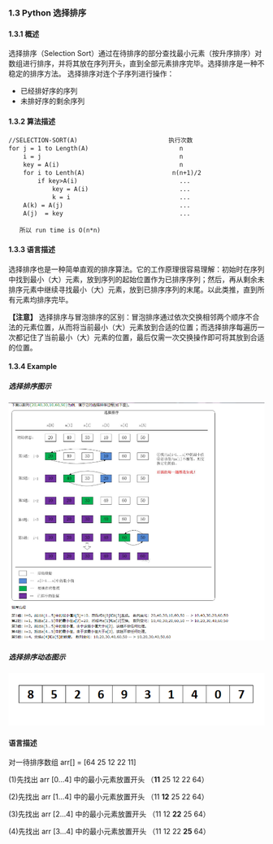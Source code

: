 ### 1.3 Python 选择排序
#### 1.3.1 概述
 选择排序（Selection Sort）通过在待排序的部分查找最小元素（按升序排序）对数组进行排序，并将其放在序列开头，直到全部元素排序完毕。选择排序是一种不稳定的排序方法。
选择排序对连个子序列进行操作：
 + 已经排好序的序列
 + 未排好序的剩余序列
 
#### 1.3.2 算法描述
```text
//SELECTION-SORT(A)                         执行次数
for j = 1 to Length(A)                         n
    i = j                                      n
    key = A(i)                                 n  
    for i to Lenth(A)                        n(n+1)/2
        if key>A(i)                            ...
            key = A(i)                         ...
            k = i                              ...
    A(k) = A(j)                                ...
    A(j)  = key                                ...
 
   所以 run time is O(n*n)
```
#### 1.3.3 语言描述
选择排序也是一种简单直观的排序算法。它的工作原理很容易理解：初始时在序列中找到最小（大）元素，放到序列的起始位置作为已排序序列；然后，再从剩余未排序元素中继续寻找最小（大）元素，放到已排序序列的末尾。以此类推，直到所有元素均排序完毕。

**【注意】** 选择排序与冒泡排序的区别：冒泡排序通过依次交换相邻两个顺序不合法的元素位置，从而将当前最小（大）元素放到合适的位置；而选择排序每遍历一次都记住了当前最小（大）元素的位置，最后仅需一次交换操作即可将其放到合适的位置。

#### 1.3.4 Example

##### 选择排序图示

![selection_sort1](../images/selection_sort.png)

##### 选择排序动态图示

![selection_sort2](../images/selection-sort-gif.gif)

#### 语言描述

对一待排序数组 arr[] = [64 25 12 22 11]

 (1)先找出 arr [0...4] 中的最小元素放置开头
 （**11** 25 12 22 64）
 
 (2)先找出 arr [1...4] 中的最小元素放置开头
 （11 **12** 25 22 64）
 
 (3)先找出 arr [2...4] 中的最小元素放置开头
 （11 12 **22** 25 64）
 
 (4)先找出 arr [3...4] 中的最小元素放置开头
 （11 12 22 **25** 64）
 